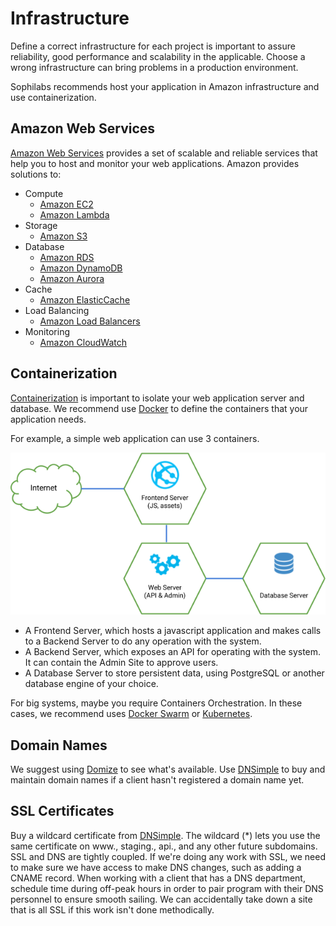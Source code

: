 # Infrastructure

Define a correct infrastructure for each project is important to assure
reliability, good performance and scalability in the applicable. Choose
a wrong infrastructure can bring problems in a production environment.

Sophilabs recommends host your application in Amazon infrastructure and
use containerization.

## Amazon Web Services

[Amazon Web Services](https://aws.amazon.com/) provides a set of
scalable and reliable services that help you to host and monitor your
web applications. Amazon provides solutions to:

- Compute
  - [Amazon EC2](https://aws.amazon.com/)
  - [Amazon Lambda](https://aws.amazon.com/lambda/?hp=tile&so-exp=below)
- Storage
  - [Amazon S3](https://aws.amazon.com/s3/?hp=tile&so-exp=below)
- Database
  - [Amazon RDS](https://aws.amazon.com/rds/?hp=tile&so-exp=below)
  - [Amazon DynamoDB](https://aws.amazon.com/dynamodb/?hp=tile&so-exp=below)
  - [Amazon Aurora](https://aws.amazon.com/rds/aurora/?hp=tile&so-exp=below)
- Cache
  - [Amazon ElasticCache](https://aws.amazon.com/elasticache/?hp=tile&so-exp=below)
- Load Balancing
  - [Amazon Load Balancers](https://aws.amazon.com/elasticloadbalancing/?hp=tile&so-exp=below)
- Monitoring
  - [Amazon CloudWatch](https://aws.amazon.com/cloudwatch/?hp=tile&so-exp=below)

## Containerization

[Containerization](https://en.wikipedia.org/wiki/Operating-system-level_virtualization)
is important to isolate your web application server and database. We
recommend use [Docker](https://www.docker.com/) to define the containers
that your application needs.

For example, a simple web application can use 3 containers.

![image](./containers.png)

- A Frontend Server, which hosts a javascript application and makes
  calls to a Backend Server to do any operation with the system.
- A Backend Server, which exposes an API for operating with the
  system. It can contain the Admin Site to approve users.
- A Database Server to store persistent data, using PostgreSQL or another database engine of your
  choice.

For big systems, maybe you require Containers Orchestration. In these cases, we recommend uses
[Docker Swarm](https://docs.docker.com/engine/swarm/) or [Kubernetes](https://kubernetes.io/).

## Domain Names

We suggest using [Domize](https://domize.com/) to see what's available.
Use [DNSimple](https://dnsimple.com/) to buy and maintain domain names
if a client hasn't registered a domain name yet.

## SSL Certificates

Buy a wildcard certificate from
[DNSimple](https://dnsimple.com/ssl-certificates). The wildcard (\*)
lets you use the same certificate on www., staging., api., and any other
future subdomains. SSL and DNS are tightly coupled. If we're doing any
work with SSL, we need to make sure we have access to make DNS changes,
such as adding a CNAME record. When working with a client that has a DNS
department, schedule time during off-peak hours in order to pair program
with their DNS personnel to ensure smooth sailing. We can accidentally
take down a site that is all SSL if this work isn't done methodically.